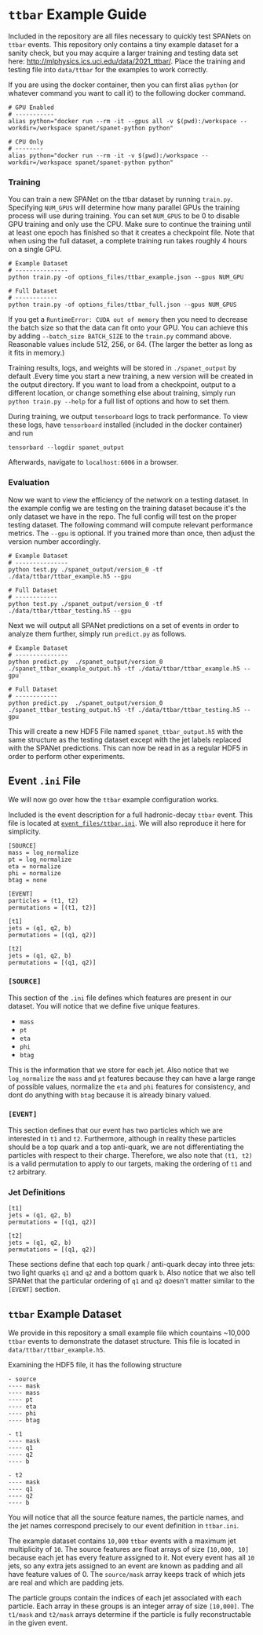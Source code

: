 # `ttbar` Example Guide

Included in the repository are all files necessary to quickly test
SPANets on `ttbar` events. This repository only contains a tiny example
dataset for a sanity check, but you may acquire a larger training and testing data
set here: http://mlphysics.ics.uci.edu/data/2021_ttbar/. Place the training and testing file into `data/ttbar` for
the examples to work correctly.

If you are using the docker container, then you can first alias `python` 
(or whatever command you want to call it) to the following docker command.

```
# GPU Enabled
# -----------
alias python="docker run --rm -it --gpus all -v $(pwd):/workspace --workdir=/workspace spanet/spanet-python python"

# CPU Only
# --------
alias python="docker run --rm -it -v $(pwd):/workspace --workdir=/workspace spanet/spanet-python python"
```

### Training
You can train a new SPANet on the ttbar dataset by running `train.py`.
Specifying `NUM_GPUS` will determine how many parallel GPUs the training process 
will use during training. You can set `NUM_GPUS` to be 0 to disable GPU training 
and only use the CPU. Make sure to continue the training until at least one 
epoch has finished so that it creates a checkpoint file.
Note that when using the full dataset,
a complete training run takes roughly 4 hours on a single GPU.

```
# Example Dataset
# ---------------
python train.py -of options_files/ttbar_example.json --gpus NUM_GPU

# Full Dataset
# ------------
python train.py -of options_files/ttbar_full.json --gpus NUM_GPUS
```

If you get a `RuntimeError: CUDA out of memory` then you need to decrease the
batch size so that the data can fit onto your GPU. You can achieve this by adding
`--batch_size BATCH_SIZE` to the `train.py` command above. Reasonable values include
512, 256, or 64. (The larger the better as long as it fits in memory.)

Training results, logs, and weights will be stored in `./spanet_output` by default
.Every time you start a new training, a new version will be created in the output directory. 
If you want to load from a checkpoint, 
output to a different location, 
or change something else about training,
simply run `python train.py --help` for a full list of options and how to set them.

During training, we output `tensorboard` logs to track performance. 
To view these logs, have `tensorboard` installed (included in the docker container)
and run

`tensorbard --logdir spanet_output`

Afterwards, navigate to `localhost:6006` in a browser.

### Evaluation

Now we want to view the efficiency of the network on a testing dataset.
In the example config we are testing on the training dataset 
because it's the only dataset we have in the repo.
The full config will test on the proper testing dataset.
The following command will compute relevant performance metrics. 
The `--gpu` is optional. 
If you trained more than once, then adjust the version number accordingly.

```
# Example Dataset
# ---------------
python test.py ./spanet_output/version_0 -tf ./data/ttbar/ttbar_example.h5 --gpu

# Full Dataset
# ------------
python test.py ./spanet_output/version_0 -tf ./data/ttbar/ttbar_testing.h5 --gpu
```

Next we will output all SPANet predictions on a set of events
in order to analyze them further, simply run `predict.py` as follows.

```
# Example Dataset
# ---------------
python predict.py  ./spanet_output/version_0 ./spanet_ttbar_example_output.h5 -tf ./data/ttbar/ttbar_example.h5 --gpu`

# Full Dataset
# ------------
python predict.py  ./spanet_output/version_0 ./spanet_ttbar_testing_output.h5 -tf ./data/ttbar/ttbar_testing.h5 --gpu
```

This will create a new HDF5 File named `spanet_ttbar_output.h5` with the same
structure as the testing dataset except with the jet labels replaced
with the SPANet predictions. This can now be read in as a regular HDF5 
in order to perform other experiments.

## Event `.ini` File
We will now go over how the `ttbar` example configuration works.

Included is the event description for a full hadronic-decay `ttbar` event.
This file is located at [`event_files/ttbar.ini`](../event_files/ttbar.ini).
We will also reproduce it here for simplicity.

```
[SOURCE]
mass = log_normalize
pt = log_normalize
eta = normalize
phi = normalize
btag = none

[EVENT]
particles = (t1, t2)
permutations = [(t1, t2)]

[t1]
jets = (q1, q2, b)
permutations = [(q1, q2)]

[t2]
jets = (q1, q2, b)
permutations = [(q1, q2)]
```

### `[SOURCE]`
This section of the `.ini` file defines which features are present in our dataset.
You will notice that we define five unique features.
- `mass`
- `pt`
- `eta`
- `phi`
- `btag`

This is the information that we store for each jet. Also notice that we 
`log_normalize` the `mass` and `pt` features because they can have a large
range of possible values, normalize the `eta` and `phi` features for consistency,
and dont do anything with `btag` because it is already binary valued.

### `[EVENT]`
This section defines that our event has two particles which we are interested in
`t1` and `t2`. Furthermore, although in reality these particles should be a top 
quark and a top anti-quark, we are not differentiating the particles with respect 
to their charge. Therefore, we also note that `(t1, t2)` is a valid permutation to
apply to our targets, making the ordering of `t1` and `t2` arbitrary.

### Jet Definitions
```
[t1]
jets = (q1, q2, b)
permutations = [(q1, q2)]

[t2]
jets = (q1, q2, b)
permutations = [(q1, q2)]
```

These sections define that each top quark / anti-quark decay into three jets:
two light quarks `q1` and `q2` and a bottom quark `b`. Also notice that
we also tell SPANet that the particular ordering of `q1` and `q2` doesn't matter
similar to the `[EVENT]` section.

## `ttbar` Example Dataset
We provide in this repository a small example file which countains ~10,000
`ttbar` events to demonstrate the dataset structure. This file is located in
`data/ttbar/ttbar_example.h5`.

Examining the HDF5 file, it has the following structure
```
- source
---- mask
---- mass
---- pt
---- eta
---- phi
---- btag

- t1
---- mask
---- q1
---- q2
---- b

- t2
---- mask
---- q1
---- q2
---- b
```

You will notice that all the source feature names, the particle names, and 
the jet names correspond precisely to our event definition in `ttbar.ini`.

The example dataset contains `10,000` `ttbar` events with a maximum jet
multiplicity of `10`. The source features are float arrays of size 
`[10,000, 10]` because each jet has every feature assigned to it.
Not every event has all `10` jets, so any extra jets assigned to an event
are known as padding and all have feature values of 0. The `source/mask` array keeps track of which jets are real and which are
padding jets.

The particle groups contain the indices of each jet associated with each particle.
Each array in these groups is an integer array of size `[10,000]`. The
`t1/mask` and `t2/mask` arrays determine if the particle is fully reconstructable
in the given event.
